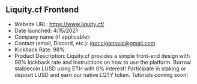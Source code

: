 ## Liquity.cf Frontend
- Website URL: https://www.liquity.cf/
- Date launched: 4/15/2021
- Company name (if applicable):
- Contact (email, Discord, etc.): igor.ciganovic@gmail.com
- Kickback Rate: 98%
- Product Description: Liquity.cf provides a simple front-end design with 98% kickback rate and instructions on how to use the platform. Borrow stablecoin LUSD using ETH with 0% interest! Participate in staking or deposit LUSD and earn our native LQTY token. Tutorials coming soon!
